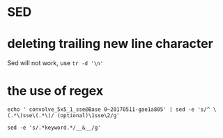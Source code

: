 SED
===

# deleting trailing new line character
Sed will not work, use `tr -d '\n'`

# the use of regex

```
echo ' convolve_5x5_1_sse@Base 0~20170511-gae1a805' | sed -e 's/^ \(.*\)sse\(.*\)/ (optional)\1sse\2/g'

sed -e 's/.*keyword.*/__&__/g'
```
